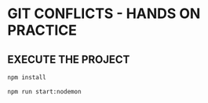 # GIT CONFLICTS - HANDS ON PRACTICE

## EXECUTE THE PROJECT


```bash
npm install 
```

```bash
npm run start:nodemon
```